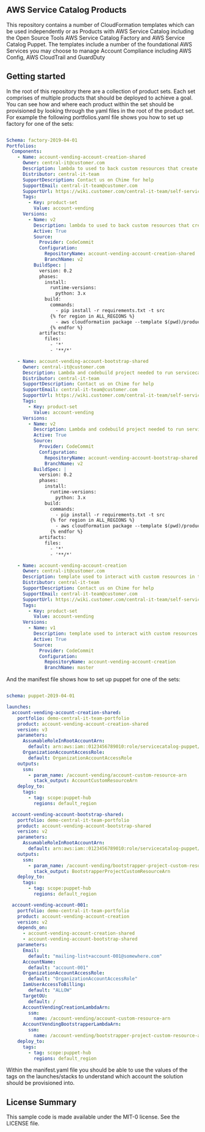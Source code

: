 ## AWS Service Catalog Products

This repository contains a number of CloudFormation templates which can be used independently or as Products with AWS 
Service Catalog including the Open Source Tools AWS Service Catalog Factory and AWS Service Catalog Puppet. The 
templates include a number of the foundational AWS Services you may choose to manage Account Compliance including 
AWS Config, AWS CloudTrail and GuardDuty

## Getting started

In the root of this repository there are a collection of product sets.  Each set comprises of multiple products that 
should be deployed to achieve a goal.  You can see how and where each product within the set should be provisioned by
looking through the yaml files in the root of the product set.  For example the following portfolios.yaml file shows you
how to set up factory for one of the sets:

```yaml

Schema: factory-2019-04-01
Portfolios:
  Components:
    - Name: account-vending-account-creation-shared
      Owner: central-it@customer.com
      Description: lambda to used to back custom resources that create an AWS account and move it to an ou
      Distributor: central-it-team
      SupportDescription: Contact us on Chime for help
      SupportEmail: central-it-team@customer.com
      SupportUrl: https://wiki.customer.com/central-it-team/self-service/account-iam
      Tags:
        - Key: product-set
          Value: account-vending
      Versions:
        - Name: v2
          Description: lambda to used to back custom resources that create an AWS account and move it to an ou
          Active: True
          Source:
            Provider: CodeCommit
            Configuration:
              RepositoryName: account-vending-account-creation-shared
              BranchName: v2
          BuildSpec: |
            version: 0.2
            phases:
              install:
                runtime-versions:
                  python: 3.x
              build:
                commands:
                  - pip install -r requirements.txt -t src
                {% for region in ALL_REGIONS %}
                  - aws cloudformation package --template $(pwd)/product.template.yaml --s3-bucket sc-factory-artifacts-${ACCOUNT_ID}-{{ region }} --s3-prefix ${STACK_NAME} --output-template-file product.template-{{ region }}.yaml
                {% endfor %}
            artifacts:
              files:
                - '*'
                - '**/*'

    - Name: account-vending-account-bootstrap-shared
      Owner: central-it@customer.com
      Description: Lambda and codebuild project needed to run servicecatalog-puppet bootstrap-spoke-as
      Distributor: central-it-team
      SupportDescription: Contact us on Chime for help
      SupportEmail: central-it-team@customer.com
      SupportUrl: https://wiki.customer.com/central-it-team/self-service/account-iam
      Tags:
        - Key: product-set
          Value: account-vending
      Versions:
        - Name: v2
          Description: Lambda and codebuild project needed to run servicecatalog-puppet bootstrap-spoke-as
          Active: True
          Source:
            Provider: CodeCommit
            Configuration:
              RepositoryName: account-vending-account-bootstrap-shared
              BranchName: v2
          BuildSpec: |
            version: 0.2
            phases:
              install:
                runtime-versions:
                  python: 3.x
              build:
                commands:
                  - pip install -r requirements.txt -t src
                {% for region in ALL_REGIONS %}
                  - aws cloudformation package --template $(pwd)/product.template.yaml --s3-bucket sc-factory-artifacts-${ACCOUNT_ID}-{{ region }} --s3-prefix ${STACK_NAME} --output-template-file product.template-{{ region }}.yaml
                {% endfor %}
            artifacts:
              files:
                - '*'
                - '**/*'

    - Name: account-vending-account-creation
      Owner: central-it@customer.com
      Description: template used to interact with custom resources in the shared projects
      Distributor: central-it-team
      SupportDescription: Contact us on Chime for help
      SupportEmail: central-it-team@customer.com
      SupportUrl: https://wiki.customer.com/central-it-team/self-service/account-iam
      Tags:
        - Key: product-set
          Value: account-vending
      Versions:
        - Name: v1
          Description: template used to interact with custom resources in the shared projects.
          Active: True
          Source:
            Provider: CodeCommit
            Configuration:
              RepositoryName: account-vending-account-creation
              BranchName: master
```

And the manifest file shows how to set up puppet for one of the sets:

```yaml

schema: puppet-2019-04-01

launches:
  account-vending-account-creation-shared:
    portfolio: demo-central-it-team-portfolio
    product: account-vending-account-creation-shared
    version: v3
    parameters:
      AssumableRoleInRootAccountArn:
        default: arn:aws:iam::0123456789010:role/servicecatalog-puppet/AssumableRoleInRootAccount
      OrganizationAccountAccessRole:
        default: OrganizationAccountAccessRole
    outputs:
      ssm:
        - param_name: /account-vending/account-custom-resource-arn
          stack_output: AccountCustomResourceArn
    deploy_to:
      tags:
        - tag: scope:puppet-hub
          regions: default_region

  account-vending-account-bootstrap-shared:
    portfolio: demo-central-it-team-portfolio
    product: account-vending-account-bootstrap-shared
    version: v2
    parameters:
      AssumableRoleInRootAccountArn:
        default: arn:aws:iam::0123456789010:role/servicecatalog-puppet/AssumableRoleInRootAccount
    outputs:
      ssm:
        - param_name: /account-vending/bootstrapper-project-custom-resource-arn
          stack_output: BootstrapperProjectCustomResourceArn
    deploy_to:
      tags:
        - tag: scope:puppet-hub
          regions: default_region

  account-vending-account-001:
    portfolio: demo-central-it-team-portfolio
    product: account-vending-account-creation
    version: v2
    depends_on:
      - account-vending-account-creation-shared
      - account-vending-account-bootstrap-shared
    parameters:
      Email:
        default: "mailing-list+account-001@somewhere.com"
      AccountName:
        default: "account-001"
      OrganizationAccountAccessRole:
        default: "OrganizationAccountAccessRole"
      IamUserAccessToBilling:
        default: "ALLOW"
      TargetOU:
        default: /
      AccountVendingCreationLambdaArn:
        ssm:
          name: /account-vending/account-custom-resource-arn
      AccountVendingBootstrapperLambdaArn:
        ssm:
          name: /account-vending/bootstrapper-project-custom-resource-arn
    deploy_to:
      tags:
        - tag: scope:puppet-hub
          regions: default_region
```

Within the manifest.yaml file you should be able to use the values of the tags on the launches/stacks to understand
which account the solution should be provisioned into.

## License Summary

This sample code is made available under the MIT-0 license. See the LICENSE file.


